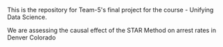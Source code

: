 This is the repository for Team-5's final project for the course - Unifying Data Science.

We are assessing the causal effect of the STAR Method on arrest rates in Denver Colorado
